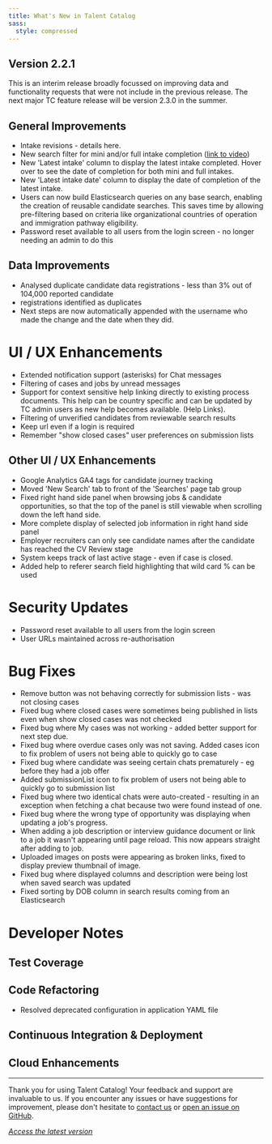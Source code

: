 ```yaml
---
title: What's New in Talent Catalog
sass:
  style: compressed
---
```


## Version 2.2.1

This is an interim release broadly focussed on improving data and functionality requests that were 
not include in the previous release. The next major TC feature release will be version 2.3.0 in the 
summer.

## General Improvements
- Intake revisions - details here.
- New search filter for mini and/or full intake completion ([link to video](https://app.screencastify.com/v3/watch/7oAheV8qgbgrbMlhQTvO))
- New 'Latest intake' column to display the latest intake completed. Hover over to see the date of completion for both mini and full intakes.
- New 'Latest intake date' column to display the date of completion of the latest intake.
- Users can now build Elasticsearch queries on any base search, enabling the creation of reusable candidate searches. This
  saves time by allowing pre-filtering based on criteria like organizational countries of operation and immigration pathway eligibility.
- Password reset available to all users from the login screen - no longer needing an admin to do this

## Data Improvements
- Analysed duplicate candidate data registrations - less than 3% out of 104,000 reported candidate
- registrations identified as duplicates
- Next steps are now automatically appended with the username who made the change and the date when they did.


# UI / UX Enhancements
- Extended notification support (asterisks) for Chat messages
- Filtering of cases and jobs by unread messages
- Support for context sensitive help linking directly to existing process documents. This help can be country specific and can be updated by TC admin users as new help becomes available. (Help Links).
- Filtering of unverified candidates from reviewable search results
- Keep url even if a login is required
- Remember "show closed cases" user preferences on submission lists

## Other UI / UX Enhancements
- Google Analytics GA4 tags for candidate journey tracking
- Moved 'New Search' tab to front of the 'Searches' page tab group
- Fixed right hand side panel when browsing jobs & candidate opportunities, so that the top of the panel is still viewable when scrolling down the left hand side.
- More complete display of selected job information in right hand side panel
- Employer recruiters can only see candidate names after the candidate has reached the CV Review stage
- System keeps track of last active stage - even if case is closed.
- Added help to referer search field highlighting that wild card % can be used


# Security Updates
- Password reset available to all users from the login screen
- User URLs maintained across re-authorisation

# Bug Fixes
- Remove button was not behaving correctly for submission lists - was not closing cases
- Fixed bug where closed cases were sometimes being published in lists even when show closed cases
  was not checked
- Fixed bug where My cases was not working - added better support for next step due.
- Fixed bug where overdue cases only was not saving. Added cases icon to fix problem of users not being able to quickly go to case
- Fixed bug where candidate was seeing certain chats prematurely - eg before they had a job offer
- Added submissionList icon to fix problem of users not being able to quickly go to submission list
- Fixed bug where two identical chats were auto-created - resulting in an exception when fetching a chat because two were found instead of one.
- Fixed bug where the wrong type of opportunity was displaying when updating a job's progress.
- When adding a job description or interview guidance document or link to a job it wasn't appearing until page reload. This now appears straight after adding to job.
- Uploaded images on posts were appearing as broken links, fixed to display preview thumbnail of image.
- Fixed bug where displayed columns and description were being lost when saved search was updated
- Fixed sorting by DOB column in search results coming from an Elasticsearch

# Developer Notes

## Test Coverage

## Code Refactoring
- Resolved deprecated configuration in application YAML file

## Continuous Integration & Deployment

## Cloud Enhancements


---

Thank you for using Talent Catalog! Your feedback and support are invaluable to us. If you encounter
any issues or have suggestions for improvement, please don't hesitate to [contact us](mailto:support@talentcatalog.net) or
[open an issue on GitHub](https://github.com/Talent-Catalog/talentcatalog/issues).

*[Access the latest version](https://tctalent.org/admin-portal/login)*
